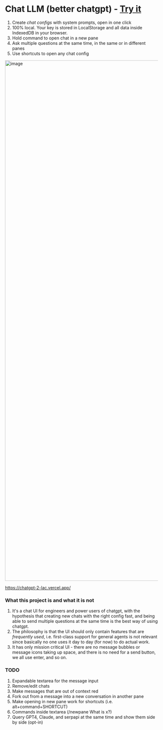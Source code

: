 # Chat LLM (better chatgpt) - [Try it](https://chatgpt-2-lac.vercel.app/)
1. Create _chat configs_ with system prompts, open in one click
2. 100% local. Your key is stored in LocalStorage and all data inside IndexedDB in your browser.
3. Hold command to open chat in a new pane
4. Ask multiple questions at the same time, in the same or in different panes
5. Use shortcuts to open any chat config
<img width="1710" alt="image" src="https://github.com/gabrielpetersson/chatgpt-2/assets/46445785/ab433b7f-48a5-4b6f-8470-89dff00ee77e">

https://chatgpt-2-lac.vercel.app/
### What this project is and what it is not
1. It's a chat UI for engineers and power users of chatgpt, with the hypothesis that creating new chats with the right config fast, and being able to send multiple questions at the same time is the best way of using chatgpt.
2. The philosophy is that the UI should only contain features that are _frequently used_, i.e. first-class support for general agents is not relevant since basically no one uses it day to day (for now) to do actual work. 
3. It has only mission critical UI - there are no message bubbles or message icons taking up space, and there is no need for a send button, we all use enter, and so on. 

### TODO
1. Expandable textarea for the message input
2. Remove/edit chats
3. Make messages that are out of context red
4. Fork out from a message into a new conversation in another pane
5. Make opening in new pane work for shortcuts (i.e. alt+command+SHORTCUT)
6. Commands inside textarea (/newpane What is x?)
7. Query GPT4, Claude, and serpapi at the same time and show them side by side (opt-in)



